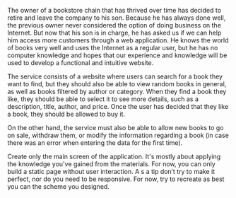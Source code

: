 The owner of a bookstore chain that has thrived over time has decided to retire and leave the company to his son. 
Because he has always done well, the previous owner never considered the option of doing business on the Internet. 
But now that his son is in charge, he has asked us if we can help him access more customers through a web application. 
He knows the world of books very well and uses the Internet as a regular user, but he has no computer knowledge and hopes that our experience and knowledge will be used to develop a functional and intuitive website.

The service consists of a website where users can search for a book they want to find, but they should also be able to view random books in general, as well as books filtered by author or category. When they find a book they like, they should be able to select it to see more details, such as a description, title, author, and price. Once the user has decided that they like a book, they should be allowed to buy it.

On the other hand, the service must also be able to allow new books to go on sale, withdraw them, or modify the information regarding a book (in case there was an error when entering the data for the first time).

Create only the main screen of the application. It's mostly about applying the knowledge you've gained from the materials. 
For now, you can only build a static page without user interaction. A
s a tip don’t try to make it perfect, nor do you need to be responsive. 
For now, try to recreate as best you can the scheme you designed.
